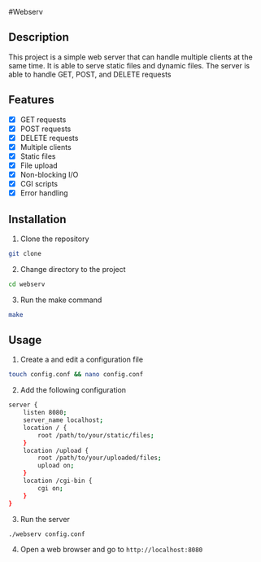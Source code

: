 #Webserv
## Description
This project is a simple web server that can handle multiple clients at the same time. It is able to serve static files and dynamic files. The server is able to handle GET, POST, and DELETE requests

## Features
- [x] GET requests
- [x] POST requests
- [x] DELETE requests
- [x] Multiple clients
- [x] Static files
- [x] File upload
- [x] Non-blocking I/O
- [x] CGI scripts
- [x] Error handling

## Installation
1. Clone the repository
```bash
git clone
```
2. Change directory to the project
```bash
cd webserv
```
3. Run the make command
```bash
make
```

## Usage
1. Create a and edit a configuration file
```bash
touch config.conf && nano config.conf
```
2. Add the following configuration
```bash
server {
    listen 8080;
    server_name localhost;
    location / {
        root /path/to/your/static/files;
    }
    location /upload {
        root /path/to/your/uploaded/files;
        upload on;
    }
    location /cgi-bin {
        cgi on;
    }
}
```
3. Run the server
```bash
./webserv config.conf
```
4. Open a web browser and go to `http://localhost:8080`


